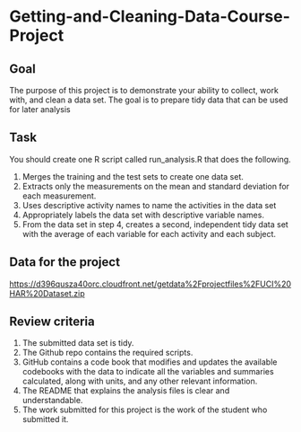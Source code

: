 # Getting-and-Cleaning-Data-Course-Project

## Goal

The purpose of this project is to demonstrate your ability to collect, work with, and clean a data set. The goal is to prepare tidy data that can be used for later analysis

## Task

You should create one R script called run_analysis.R that does the following.

1) Merges the training and the test sets to create one data set.
2) Extracts only the measurements on the mean and standard deviation for each measurement.
3) Uses descriptive activity names to name the activities in the data set
4) Appropriately labels the data set with descriptive variable names.
5) From the data set in step 4, creates a second, independent tidy data set with the average of each variable for each activity and each subject.

## Data for the project
https://d396qusza40orc.cloudfront.net/getdata%2Fprojectfiles%2FUCI%20HAR%20Dataset.zip

## Review criteria

1) The submitted data set is tidy.
2) The Github repo contains the required scripts.
3) GitHub contains a code book that modifies and updates the available codebooks with the data to indicate all the variables and summaries calculated, along with units, and any other relevant information.
4) The README that explains the analysis files is clear and understandable.
5) The work submitted for this project is the work of the student who submitted it.
